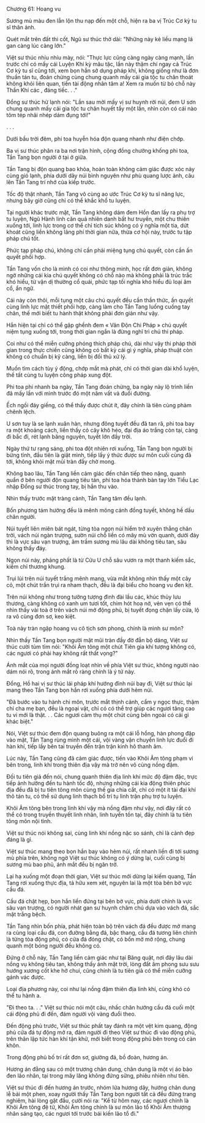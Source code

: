 




Chương 61: Hoang vu


Sương mù màu đen lẫn lộn thu nạp đến một chỗ, hiện ra ba vị Trúc Cơ kỳ tu sĩ thân ảnh.

Quét mắt trên đất thi cốt, Ngũ sư thúc thở dài: "Những này kẻ liều mạng lá gan càng lúc càng lớn."

Việt sư thúc nhíu nhíu mày, nói: "Thực lực cũng càng ngày càng mạnh, lần trước chỉ có mấy cái Luyện Khí kỳ mâu tặc, lần này thậm chí ngay cả Trúc Cơ kỳ tu sĩ cũng tới, xem bọn hắn sở dụng pháp khí, không giống như là đơn thuần tán tu, đoán chừng cùng chung quanh mấy cái gia tộc tu chân thoát không khỏi liên quan, tiền tài động nhân tâm a! Xem ra muốn từ bỏ chỗ này Thần Khí các , đáng tiếc. . ."

Đổng sư thúc hừ lạnh nói: "Lần sau mời mấy vị sư huynh rời núi, đem U sơn chung quanh mấy cái gia tộc tu chân huyết tẩy một lần, nhìn còn có cái nào tôm tép nhãi nhép dám đụng tới!"

. . .

Dưới bầu trời đêm, phi toa huyễn hóa độn quang nhanh như điện chớp.

Ba vị sư thúc phân ra ba nơi trận hình, cộng đồng chưởng khống phi toa, Tần Tang bọn người ở tại ở giữa.

Tần Tang bị độn quang bao khỏa, hoàn toàn không cảm giác được xóc nảy cùng gió lạnh, phía dưới dãy núi bình nguyên như phù quang lược ảnh, câu lên Tần Tang trí nhớ của kiếp trước.

Tốc độ thật nhanh, Tần Tang vô cùng ao ước Trúc Cơ kỳ tu sĩ năng lực, nhưng bây giờ cũng chỉ có thể khắc khổ tu luyện.

Tại người khác trước mặt, Tần Tang không dám đem Hồn đan lấy ra phụ trợ tu luyện, Ngũ Hành linh căn quả nhiên danh bất hư truyền, một chu thiên xuống tới, linh lực trong cơ thể chỉ tích súc không có ý nghĩa một tia, dứt khoát cũng liền không lãng phí thời gian nữa, thừa cơ hội này, trước tu tập pháp chú tốt.

Phức tạp pháp chú, không chỉ cần phải miệng tụng chú quyết, còn cần ấn quyết phối hợp.

Tần Tang vốn cho là mình có coi như thông minh, học rất đơn giản, không ngờ những cái kia chú quyết không có chỗ nào mà không phải là trúc trắc khó hiểu, từ vận dị thường cổ quái, phức tạp tối nghĩa khó hiểu đủ loại âm cổ, ẩn ngữ.

Cái này còn thôi, mỗi tụng một câu chú quyết đều cần thần thức, ấn quyết cùng linh lực mật thiết phối hợp, càng làm cho Tần Tang luống cuống tay chân, thế mới biết tu hành thật không phải đơn giản như vậy.

Hắn hiện tại chỉ có thể gập ghềnh đem « Vân Độn Chi Pháp » chú quyết niệm tụng xuống tới, trong thời gian ngắn là đừng nghĩ trì chú thi pháp.

Coi như có thể miễn cưỡng phóng thích pháp chú, dài như vậy thi pháp thời gian trong thực chiến cũng không có bất kỳ cái gì ý nghĩa, pháp thuật còn không có chuẩn bị kỹ càng, liền bị đối thủ xử lý.

Muốn tìm cách tùy ý động, chớp mắt mà phát, chỉ có thời gian dài khổ luyện, thế tất cùng tu luyện công pháp xung đột.

Phi toa phi nhanh ba ngày, Tần Tang đoán chừng, ba ngày này lộ trình liền đã mấy lần với mình trước đó một năm vất vả đuổi đường.

Ếch ngồi đáy giếng, có thể thấy được chút ít, đây chính là tiên cùng phàm chênh lệch.

U sơn tuy là se lạnh xuân hàn, nhưng đông tuyết đều đã tan rã, phi toa bay ra một khoảng cách, liền thấy cỏ cây khô héo, đại địa áo trắng còn tại, càng đi bắc đi, rét lạnh băng nguyên, tuyết lớn đầy trời.

Ngày thứ tư rạng sáng, phi toa đột nhiên rơi xuống, Tần Tang bọn người bị bừng tỉnh, đầu tiên là giật mình, tiếp lấy ý thức được sư môn cuối cùng đã tới, không khỏi mặt mũi tràn đầy chờ mong.

Không bao lâu, Tần Tang liền cảm giác đến chân tiếp theo nặng, quanh quẩn ở bên người độn quang tiêu tán, phi toa hóa thành bàn tay lớn Tiểu Lạc nhập Đổng sư thúc trong tay, bị hắn thu vào.

Nhìn thấy trước mặt tràng cảnh, Tần Tang tâm đều lạnh.

Bốn phương tám hướng đều là mênh mông cánh đồng tuyết, không hề dấu chân người.

Núi tuyết liên miên bát ngát, từng tòa ngọn núi hiểm trở xuyên thẳng chân trời, vách núi ngàn trượng, sườn núi chỗ liền có mây mù vờn quanh, dưới đáy thì là vực sâu vạn trượng, âm trầm sương mù lâu dài không tiêu tan, sâu không thấy đáy.

Ngọn núi này, phảng phất là từ Cửu U chỗ sâu vươn ra một thanh kiếm sắc, kiếm chỉ thương khung.

Trụi lủi trên núi tuyết trắng mênh mang, vừa mắt không nhìn thấy một cây cỏ, một chút trần trụi ra nham thạch, đều là đại biểu cho hoang vu đen kịt.

Trên núi không như trong tưởng tượng đình đài lầu các, khúc thủy lưu thương, càng không có xanh um tươi tốt, chim hót hoa nở, vẻn vẹn có thể nhìn thấy vài toà ở trên vách núi mở động phủ, bị tuyết đọng chặn lấy cửa, lộ ra vô cùng đơn sơ, keo kiệt.

Toà này tràn ngập hoang vu cô tịch sơn phong, chính là mình sư môn?

Nhìn thấy Tần Tang bọn người mặt mũi tràn đầy đờ đẫn bộ dáng, Việt sư thúc cười tủm tỉm nói: "Khôi Âm tông một chút Tiên gia khí tượng không có, các ngươi có phải hay không rất thất vọng?"

Ánh mắt của mọi người đồng loạt nhìn về phía Việt sư thúc, không người nào dám nói rõ, trong ánh mắt rõ ràng chính là ý tứ này.

Đổng, Hồ hai vị sư thúc lái pháp khí hướng đỉnh núi bay đi, Việt sư thúc lại mang theo Tần Tang bọn hắn rơi xuống phía dưới hẻm núi.

"Đã bước vào tu hành chi môn, trước mắt thịnh cảnh, cẩm y ngọc thực, thậm chí cha mẹ bạn, đều là ngoại vật, chỉ có có thể trợ giúp các ngươi tăng cao tu vi mới là thật. . . Các ngươi cảm thụ một chút cùng bên ngoài có cái gì khác biệt."

Nói, Việt sư thúc đem độn quang buông ra một cái lỗ hổng, hàn phong đập vào mặt, Tần Tang rùng mình một cái, vội vàng vận chuyển linh lực đuổi đi hàn khí, tiếp lấy bên tai truyền đến trận trận kinh hô thanh âm.

Lúc này, Tần Tang cũng đã cảm giác được, tiến vào Khôi Âm tông phạm vi bên trong, linh khí trong thiên địa vậy mà trở nên vô cùng nồng đậm.

Đối tu tiên giả đến nói, chung quanh thiên địa linh khí mức độ đậm đặc, trực tiếp ảnh hưởng đến tu hành tốc độ, nhưng những cái kia động thiên phúc địa đều đã bị tu tiên tông môn cùng thế gia chia cắt, chỉ có một ít tài đại khí thô tán tu, có thể sử dụng linh thạch bố trí tụ linh trận phụ trợ tu luyện.

Khôi Âm tông bên trong linh khí vậy mà nồng đậm như vậy, nơi đây rất có thể có trong truyền thuyết linh nhãn, linh tuyền tồn tại, đây chính là tu tiên tông môn nội tình.

Việt sư thúc nói không sai, cùng linh khí nồng nặc so sánh, chỉ là cảnh đẹp đáng là gì.

Việt sư thúc mang theo bọn hắn bay vào hẻm núi, rất nhanh liền đi tới sương mù phía trên, không ngờ Việt sư thúc không có ý dừng lại, cuối cùng bị sương mù bao phủ, ánh mắt đều bị ngăn trở.

Lại hạ xuống một đoạn thời gian, Việt sư thúc mới dừng lại kiếm quang, Tần Tang rơi xuống thực địa, tả hữu xem xét, nguyên lai là một tòa bên bờ vực cầu đá.

Cầu đá chật hẹp, bọn hắn liền đứng tại bên bờ vực, phía dưới chính là vực sâu vạn trượng, có người nhát gan sư huynh chăm chú dựa vào vách đá, sắc mặt trắng bệch.

Tần Tang nhìn bốn phía, phát hiện toàn bộ trên vách đá đều được mở mang ra cùng loại cầu đá, con đường bằng đá, bậc thang, cầu đá tương liên chính là từng tòa động phủ, có cửa đá đóng chặt, có bốn mở mở rộng, chung quanh một bóng người đều không có.

Đứng ở chỗ này, Tần Tang liền cảm giác như tại Băng quật, nơi đây lâu dài nồng vụ không tiêu tan, không thấy ánh mặt trời, lòng đất âm phong sưu sưu hướng xương cốt khe hở chui, cũng chính là tu tiên giả có thể miễn cưỡng gánh vác được.

Loại địa phương này, coi như lại nồng đậm thiên địa linh khí, cũng khó có thể tu hành a.

"Đi theo ta. . ." Việt sư thúc nói một câu, nhấc chân hướng cầu đá cuối một cái động phủ đi đến, đám người vội vàng đuổi theo.

Đến động phủ trước, Việt sư thúc phất tay đánh ra một vệt kim quang, động phủ cửa đá tự động mở ra, đám người đi theo Việt sư thúc đi vào động phủ, trên thân lập tức hàn khí tận khử, mới biết trong động phủ bên trong có càn khôn.

Trong động phủ bố trí rất đơn sơ, giường đá, bồ đoàn, hương án.

Hương án đằng sau có một trương chân dung, chân dung là một vị áo bào đen lão nhân, tại trong mây lăng không đứng sững, phiêu nhiên như tiên.

Việt sư thúc đi đến hương án trước, nhóm lửa hương dây, hướng chân dung lễ bái một phen, xoay người thấy Tần Tang bọn người tất cả đều đứng trang nghiêm, hài lòng gật đầu, cười nói ra: "Kể từ hôm nay, các ngươi chính là Khôi Âm tông đệ tử, Khôi Âm tông chính là sư môn lão tổ Khôi Âm thượng nhân sáng tạo, các ngươi tới trước bái kiến lão tổ đi."




